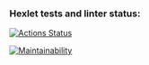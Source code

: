 ### Hexlet tests and linter status:
[![Actions Status](https://github.com/Alsecode/frontend-project-11/workflows/hexlet-check/badge.svg)](https://github.com/Alsecode/frontend-project-11/actions)

[![Maintainability](https://api.codeclimate.com/v1/badges/efc5b0f445447213df8e/maintainability)](https://codeclimate.com/github/Alsecode/frontend-project-11/maintainability)
